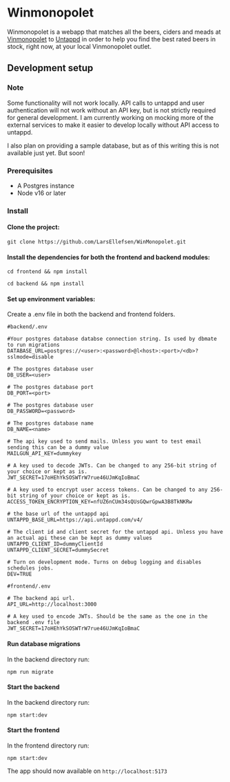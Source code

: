 # Winmonopolet

Winmonopolet is a webapp that matches all the beers, ciders and meads at [Vinmonopolet](https://vinmonopolet.no) to [Untappd](https://untappd.com/) in order to help you find the best rated beers in stock, right now, at your local Vinmonopolet outlet.

## Development setup

### Note

Some functionality will not work locally. API calls to untappd and user authentication will not work without an API key, but is not strictly required for general development. I am currently working on mocking more of the external services to make it easier to develop locally without API access to untappd.

I also plan on providing a sample database, but as of this writing this is not available just yet. But soon!

### Prerequisites

- A Postgres instance
- Node v16 or later

### Install

#### Clone the project:

```
git clone https://github.com/LarsEllefsen/WinMonopolet.git
```

#### Install the dependencies for both the frontend and backend modules:

```
cd frontend && npm install
```

```
cd backend && npm install
```

#### Set up environment variables:

Create a .env file in both the backend and frontend folders.

```
#backend/.env

#Your postgres database databse connection string. Is used by dbmate to run migrations
DATABASE_URL=postgres://<user>:<password>@l<host>:<port>/<db>?sslmode=disable

# The postgres database user
DB_USER=<user>

# The postgres database port
DB_PORT=<port>

# The postgres database user
DB_PASSWORD=<password>

# The postgres database name
DB_NAME=<name>

# The api key used to send mails. Unless you want to test email sending this can be a dummy value
MAILGUN_API_KEY=dummykey

# A key used to decode JWTs. Can be changed to any 256-bit string of your choice or kept as is.
JWT_SECRET=17oHEhYkSOSWTrW7rue46UJmKqIoBmaC

# A key used to encrypt user access tokens. Can be changed to any 256-bit string of your choice or kept as is.
ACCESS_TOKEN_ENCRYPTION_KEY=nfUZ6nCUm34sQUsGQwrGpwA3B8TkNKRw

# the base url of the untappd api
UNTAPPD_BASE_URL=https://api.untappd.com/v4/

# The client id and client secret for the untappd api. Unless you have an actual api these can be kept as dummy values
UNTAPPD_CLIENT_ID=dummyClientId
UNTAPPD_CLIENT_SECRET=dummySecret

# Turn on development mode. Turns on debug logging and disables schedules jobs.
DEV=TRUE

```

```
#frontend/.env

# The backend api url.
API_URL=http://localhost:3000

# A key used to encode JWTs. Should be the same as the one in the backend .env file
JWT_SECRET=17oHEhYkSOSWTrW7rue46UJmKqIoBmaC

```

#### Run database migrations

In the backend directory run:

```
npm run migrate
```

#### Start the backend

In the backend directory run:

```
npm start:dev
```

#### Start the frontend

In the frontend directory run:

```
npm start:dev
```

The app should now available on `http://localhost:5173`
